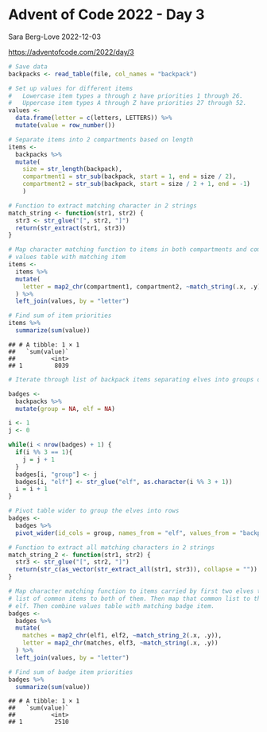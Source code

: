 Advent of Code 2022 - Day 3
================
Sara Berg-Love
2022-12-03

<https://adventofcode.com/2022/day/3>

``` r
# Save data
backpacks <- read_table(file, col_names = "backpack")
```

``` r
# Set up values for different items
#   Lowercase item types a through z have priorities 1 through 26.
#   Uppercase item types A through Z have priorities 27 through 52.
values <- 
  data.frame(letter = c(letters, LETTERS)) %>% 
  mutate(value = row_number())
```

``` r
# Separate items into 2 compartments based on length
items <- 
  backpacks %>% 
  mutate(
    size = str_length(backpack),
    compartment1 = str_sub(backpack, start = 1, end = size / 2),
    compartment2 = str_sub(backpack, start = size / 2 + 1, end = -1)
    )
```

``` r
# Function to extract matching character in 2 strings
match_string <- function(str1, str2) {
  str3 <- str_glue("[", str2, "]")
  return(str_extract(str1, str3))
}
```

``` r
# Map character matching function to items in both compartments and combine 
# values table with matching item
items <- 
  items %>% 
  mutate(
    letter = map2_chr(compartment1, compartment2, ~match_string(.x, .y))
  ) %>% 
  left_join(values, by = "letter")
```

``` r
# Find sum of item priorities
items %>% 
  summarize(sum(value))
```

    ## # A tibble: 1 × 1
    ##   `sum(value)`
    ##          <int>
    ## 1         8039

``` r
# Iterate through list of backpack items separating elves into groups of 3

badges <- 
  backpacks %>% 
  mutate(group = NA, elf = NA)

i <- 1
j <- 0

while(i < nrow(badges) + 1) {
  if(i %% 3 == 1){
    j = j + 1
  }
  badges[i, "group"] <- j
  badges[i, "elf"] <- str_glue("elf", as.character(i %% 3 + 1))
  i = i + 1
}
```

``` r
# Pivot table wider to group the elves into rows
badges <- 
  badges %>% 
  pivot_wider(id_cols = group, names_from = "elf", values_from = "backpack")
```

``` r
# Function to extract all matching characters in 2 strings
match_string_2 <- function(str1, str2) {
  str3 <- str_glue("[", str2, "]")
  return(str_c(as_vector(str_extract_all(str1, str3)), collapse = ""))
}
```

``` r
# Map character matching function to items carried by first two elves to get 
# list of common items to both of them. Then map that common list to the third
# elf. Then combine values table with matching badge item.
badges <- 
  badges %>% 
  mutate(
    matches = map2_chr(elf1, elf2, ~match_string_2(.x, .y)),
    letter = map2_chr(matches, elf3, ~match_string(.x, .y))
  ) %>% 
  left_join(values, by = "letter")
```

``` r
# Find sum of badge item priorities
badges %>% 
  summarize(sum(value))
```

    ## # A tibble: 1 × 1
    ##   `sum(value)`
    ##          <int>
    ## 1         2510
